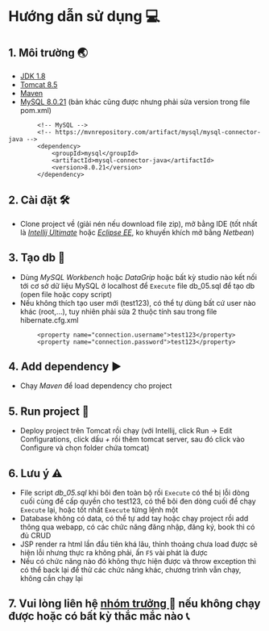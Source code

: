 # Hướng dẫn sử dụng :computer:
## 1. Môi trường :earth_asia:
* <a href="https://tutorials.visualstudio.com/Java/hello-world/install-jdk">JDK 1.8</a>
* <a href="https://www.baeldung.com/tomcat">Tomcat 8.5</a>
* <a href="https://tutorials.visualstudio.com/Java/hello-world/install-maven">Maven</a>
* <a href="https://downloads.mysql.com/archives/installer/">MySQL 8.0.21</a> (bản khác cũng được nhưng phải sửa version trong file pom.xml)
```
        <!-- MySQL -->
        <!-- https://mvnrepository.com/artifact/mysql/mysql-connector-java -->
        <dependency>
            <groupId>mysql</groupId>
            <artifactId>mysql-connector-java</artifactId>
            <version>8.0.21</version>
        </dependency>
```

## 2. Cài đặt :hammer_and_wrench:
* Clone project về (giải nén nếu download file zip), mở bằng IDE (tốt nhất là <a href="https://icongnghe.com/jetbrains-intellij-idea-ultimate-2020/">*Intellij Ultimate*</a> hoặc <a href="https://viblo.asia/p/cai-dat-va-cau-hinh-java-ee-cho-eclipse-924lJ4oaKPM">*Eclipse EE*</a>, ko khuyến khích mở bằng *Netbean*)

## 3. Tạo db :floppy_disk:
* Dùng *MySQL Workbench* hoặc *DataGrip* hoặc bất kỳ studio nào kết nối tới cơ sở dữ liệu MySQL ở localhost để
`Execute` file db_05.sql để tạo db (open file hoặc copy script)
* Nếu không thích tạo user mới (test123), có thể tự dùng bất cứ user nào khác (root,...), tuy nhiên phải sửa 2 thuộc tính sau trong file hibernate.cfg.xml
```
        <property name="connection.username">test123</property>
        <property name="connection.password">test123</property>
``` 

## 4. Add dependency :arrow_forward:
* Chạy *Maven* để load dependency cho project

## 5. Run project :rocket:
* Deploy project trên Tomcat rồi chạy (với Intellij, click Run -> Edit Configurations, click dấu *+* rồi thêm tomcat server, sau đó click vào Configure và chọn folder chứa tomcat)
## 6. Lưu ý :warning:
* File script *db_05.sql* khi bôi đen toàn bộ rồi `Execute` có thể bị lỗi dòng cuối cùng để cấp quyền cho test123, có thể bôi đen dòng cuối để chạy `Execute` lại, hoặc tốt nhất `Execute` từng lệnh một
* Database không có data, có thể tự add tay hoặc chạy project rồi add thông qua webapp, có các chức năng đăng nhập, đăng ký, book thì có đủ CRUD
* JSP render ra html lần đầu tiên khá lâu, thỉnh thoảng chưa load được sẽ hiện lỗi nhưng thực ra không phải, ấn `F5` vài phát là được
* Nếu có chức năng nào đó không thực hiện được và throw exception thì có thể back lại để thử các chức năng khác, chương trình vẫn chạy, không cần chạy lại
## 7. Vui lòng liên hệ <a href="https://www.facebook.com/mducbg2000/"> nhóm trưởng </a> :crocodile: nếu không chạy được hoặc có bất kỳ thắc mắc nào :telephone_receiver:
